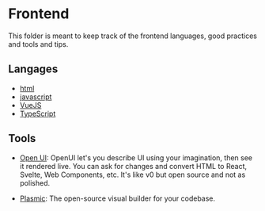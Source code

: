 # Frontend

This folder is meant to keep track of the frontend languages, good practices
and tools and tips.

## Langages

- [html](html/html.md)
- [javascript](javascript/javascript.md)
- [VueJS](vueJS/vueJS.md)
- [TypeScript](typeScript/typeScript.md)

## Tools

- [Open UI](https://github.com/wandb/openui): OpenUI let's you describe UI
using your imagination, then see it rendered live. You can ask for changes
and convert HTML to React, Svelte, Web Components, etc. It's like v0 but open
source and not as polished.

- [Plasmic](https://github.com/plasmicapp/plasmic): The open-source visual
builder for your codebase.
